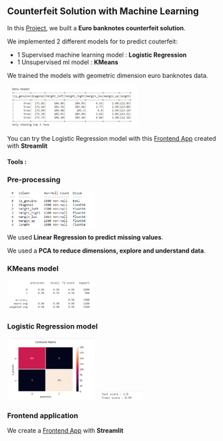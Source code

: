 ## Counterfeit Solution with Machine Learning

In this [Project](./Analysis.ipynb), we built a **Euro banknotes counterfeit solution**.

We implemented 2 different models for to predict couterfeit:
- 1 Supervised machine learning model : **Logistic Regression**
- 1 Unsupervised ml model : **KMeans**

We trained the models with geometric dimension euro banknotes data.

<img alt="MySQL" width="60%" src="./data/header.png" style="padding-right:10px;" />

You can try the Logistic Regression model with this [Frontend App](https://alhasdata-fakenotes-dectector-main-ff5ra5.streamlitapp.com/) created with **Streamlit**


#### Tools :



### Pre-processing

<img alt="MySQL" width="40%" src="./data/infos.png" style="padding-right:10px;" />

We used **Linear Regression to predict missing values**.

We used a **PCA to reduce dimensions, explore and understand data**.

### KMeans model

<img alt="MySQL" width="40%" src="./data/kmeans_report.png" style="padding-right:10px;" />

### Logistic Regression model

<img alt="MySQL" width="40%" src="./data/reglog_confusion (2).png" style="padding-right:10px;" />
<img alt="MySQL" width="20%" src="./data/reglog_score.png" style="padding-right:10px;" />

### Frontend application

We create a [Frontend App](https://alhasdata-fakenotes-dectector-main-ff5ra5.streamlitapp.com/) with **Streamlit**

